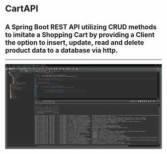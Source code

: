 # CartAPI
## A Spring Boot REST API utilizing CRUD methods to imitate a Shopping Cart by providing a Client the option to insert, update, read and delete product data to a database via http.

---

![App Running locally](/Screenshots/Application%20Running.png)
